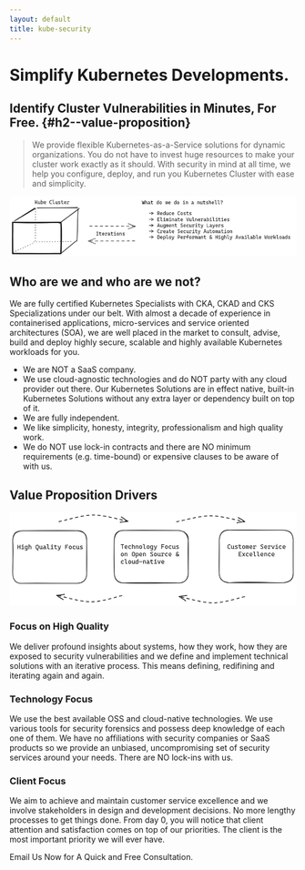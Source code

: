 ```yaml
---
layout: default
title: kube-security
---
```


# Simplify Kubernetes Developments. 
## Identify Cluster Vulnerabilities in Minutes, For Free. {#h2--value-proposition}

> We provide flexible Kubernetes-as-a-Service solutions for dynamic organizations.
You do not have to invest huge resources to make your cluster work exactly as it should.
With security in mind at all time, we help you configure, deploy, and run you Kubernetes Cluster with ease and simplicity.


![kube security](./assets/images/kube.png)

## Who are we and who are we not?

We are fully certified Kubernetes Specialists with CKA, CKAD and CKS Specializations under our belt.
With almost a decade of experience in containerised applications, micro-services and service oriented architectures (SOA), we are well placed in the market to consult, advise, build and deploy highly secure, scalable and highly available Kubernetes workloads for you.

- We are NOT a SaaS company.
- We use cloud-agnostic technologies and do NOT party with any cloud provider out there. Our Kubernetes Solutions are in effect native, built-in Kubernetes Solutions without any extra layer or dependency built on top of it. 
- We are fully independent.
- We like simplicity, honesty, integrity, professionalism and high quality work.
- We do NOT use lock-in contracts and there are NO minimum requirements (e.g. time-bound) or expensive clauses to be aware of with us.

## Value Proposition Drivers

![value proposition pillars](./assets/images/vp-sketch.png)

### Focus on High Quality

We deliver profound insights about systems, how they work, how they are exposed to security vulnerabilities and we define and implement technical solutions with an iterative process. This means defining, redifining and iterating again and again.

### Technology Focus

We use the best available OSS and cloud-native technologies. We use various tools for security forensics and possess deep knowledge of each one of them. We have no affiliations with security companies or SaaS products so we provide an unbiased, uncompromising set of security services around your needs. There are NO lock-ins with us.

### Client Focus

We aim to achieve and maintain customer service excellence and we involve
stakeholders in design and development decisions. No more lengthy processes to get things done. 
From day 0, you will notice that client attention and satisfaction comes on top of our priorities.
The client is the most important priority we will ever have. 


Email Us Now for A Quick and Free Consultation.
